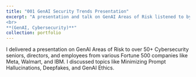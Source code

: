 ```yaml
---
title: "001 GenAI Security Trends Presentation"
excerpt: "A presentation and talk on GenAI Areas of Risk listened to by over 50+ Cybersecurity seniors, directors, and employees, **2023**.
<br>
**(GenAI, Cybersecurity)**"
collection: portfolio
---
```


I delivered a presentation on GenAI Areas of Risk to over 50+ Cybersecurity seniors, directors, and employees from various Fortune 500 companies like Meta, Walmart, and IBM. I discussed topics like Minimizing Prompt Hallucinations, Deepfakes, and GenAI Ethics.
